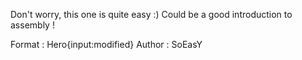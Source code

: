 

Don't worry, this one is quite easy :) Could be a good introduction to assembly !

Format : Hero{input:modified}
Author : SoEasY
